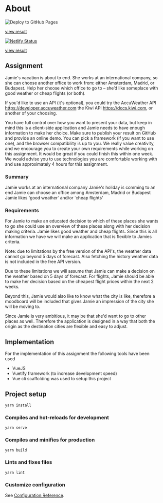 # About
![Deploy to GitHub Pages](https://github.com/Kishanjay/adyen-relocator/workflows/Deploy%20to%20GitHub%20Pages/badge.svg)

[view result](https://kishanjay.github.io/adyen-employee-relocator/)


[![Netlify Status](https://api.netlify.com/api/v1/badges/edb5b8e4-0d57-4862-8bfc-cdd03418998b/deploy-status)](https://app.netlify.com/sites/jovial-blackwell-89a6fd/deploys)

[view result](https://jovial-blackwell-89a6fd.netlify.app/)

## Assignment
Jamie's vacation is about to end. She works at an international company, so she can choose another office to work from: either Amsterdam, Madrid, or Budapest. Help her choose which office to go to – she’d like someplace with good weather or cheap flights (or both).

If you'd like to use an API (it's optional), you could try the AccuWeather API https://developer.accuweather.com 
the Kiwi API https://docs.kiwi.com, or another of your choosing.

You have full control over how you want to present your data, but keep in mind this is a client-side application and Jamie needs to have enough information to make her choice. Make sure to publish your result on GitHub and provide an online demo. You can pick a framework (if you want to use one), and the browser compatibility is up to you. We really value creativity, and we encourage you to create your own requirements while working on this assignment. It would be great if you could finish this within one week. We would advise you to use technologies you are comfortable working with and use approximately 4 hours for this assignment.

### Summary
Jamie works at an international company
Jamie's holiday is comming to an end
Jamie can choose an office among Amsterdam, Madrid or Budapest
Jamie likes 'good weather' and/or 'cheap flights'

### Requirements
For Jamie to make an educated decision to which of these places she wants to go she could use an overview of these places
along with her decision making criteria. Jamie likes good weather and cheap flights. Since this is all information we have
we will make an application that is flexible to Jamies criteria.

Note: due to limitations by the free version of the API's, the weather data cannot go beyond 5 days of forecast.
Also fetching the history weather data is not included in the free API version.

Due to these limitations we will assume that Jamie can make a decision on the weather based on 5 days of forecast.
For flights, Jamie should be able to make her decision based on the cheapest flight prices within the next 2 weeks.

Beyond this, Jamie would also like to know what the city is like, therefore a moodboard will be included that gives
Jamie an impression of the city she will be moving to.

Since Jamie is very ambitious, it may be that she'd want to go to other places as well. Therefore the application
is designed in a way that both the origin as the destination cities are flexible and easy to adjust.

## Implementation
For the implementation of this assignment the following tools have been used
- VueJS
- Vuetify framework (to increase development speed)
- Vue cli scaffolding was used to setup this project

## Project setup
```
yarn install
```

### Compiles and hot-reloads for development
```
yarn serve
```

### Compiles and minifies for production
```
yarn build
```

### Lints and fixes files
```
yarn lint
```

### Customize configuration
See [Configuration Reference](https://cli.vuejs.org/config/).
